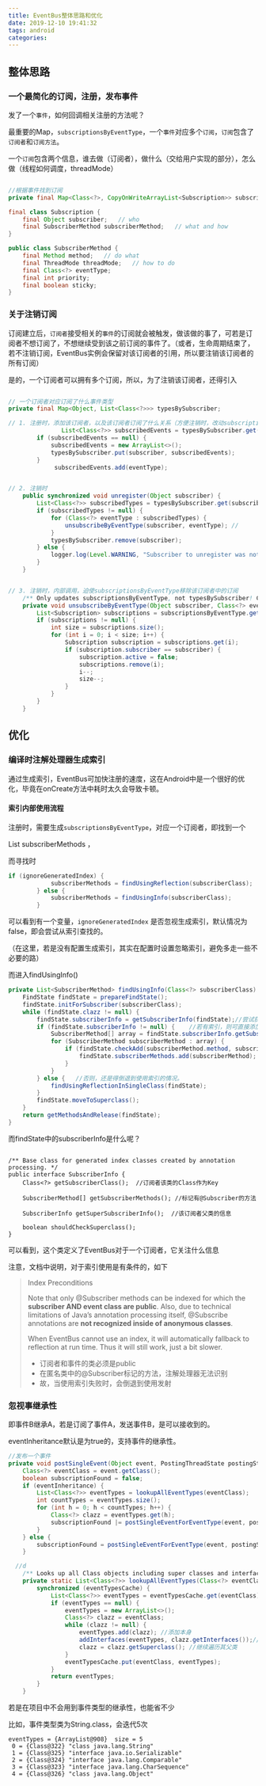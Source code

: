 ```yaml
---
title: EventBus整体思路和优化
date: 2019-12-10 19:41:32
tags: android
categories:
---
```


 ## 整体思路


 ### 一个最简化的订阅，注册，发布事件

 发了一个`事件`，如何回调相关注册的方法呢？

 最重要的Map，`subscriptionsByEventType`，一个`事件`对应多个`订阅`，`订阅`包含了`订阅者`和`订阅方法`。

 一个`订阅`包含两个信息，谁去做（订阅者），做什么（交给用户实现的部分），怎么做（线程如何调度，threadMode）

 ```java
 
 //根据事件找到订阅
 private final Map<Class<?>, CopyOnWriteArrayList<Subscription>> subscriptionsByEventType;
 
 final class Subscription {
     final Object subscriber;	// who
     final SubscriberMethod subscriberMethod;	// what and how
 }
 
 public class SubscriberMethod {
     final Method method;	// do what 
     final ThreadMode threadMode;	// how to do 
     final Class<?> eventType;
     final int priority;
     final boolean sticky;
 }
 
 ```

 

 ### 关于注销订阅

 订阅建立后，`订阅者`接受相关的`事件`的订阅就会被触发，做该做的事了，可若是订阅者不想订阅了，不想继续受到该之前订阅的事件了。（或者，生命周期结束了，若不注销订阅，EventBus实例会保留对该订阅者的引用，所以要注销该订阅者的所有订阅）

 是的，一个订阅者可以拥有多个订阅，所以，为了注销该订阅者，还得引入

 ```java
 
 // 一个订阅者对应订阅了什么事件类型
 private final Map<Object, List<Class<?>>> typesBySubscriber;
 
 // 1. 注册时，添加该订阅者，以及该订阅者订阅了什么关系（方便注销时，改动subscriptionsByEventType）
    			List<Class<?>> subscribedEvents = typesBySubscriber.get(subscriber);
         if (subscribedEvents == null) {
             subscribedEvents = new ArrayList<>();
             typesBySubscriber.put(subscriber, subscribedEvents);
         }
 			  subscribedEvents.add(eventType);
 
 
 // 2. 注销时
     public synchronized void unregister(Object subscriber) {
         List<Class<?>> subscribedTypes = typesBySubscriber.get(subscriber);
         if (subscribedTypes != null) {
             for (Class<?> eventType : subscribedTypes) {
                 unsubscribeByEventType(subscriber, eventType); //
             }
             typesBySubscriber.remove(subscriber);
         } else {
             logger.log(Level.WARNING, "Subscriber to unregister was not registered before: " + subscriber.getClass());
         }
     }
 
 
 // 3. 注销时，内部调用，迫使subscriptionsByEventType移除该订阅者中的订阅
     /** Only updates subscriptionsByEventType, not typesBySubscriber! Caller must update typesBySubscriber. */
     private void unsubscribeByEventType(Object subscriber, Class<?> eventType) {
         List<Subscription> subscriptions = subscriptionsByEventType.get(eventType);
         if (subscriptions != null) {
             int size = subscriptions.size();
             for (int i = 0; i < size; i++) {
                 Subscription subscription = subscriptions.get(i);
                 if (subscription.subscriber == subscriber) {
                     subscription.active = false;
                     subscriptions.remove(i);
                     i--;
                     size--;
                 }
             }
         }
     }
 
 
 ```

 

 ## 优化

 ### 编译时注解处理器生成索引

 通过生成索引，EventBus可加快注册的速度，这在Android中是一个很好的优化，毕竟在onCreate方法中耗时太久会导致卡顿。

 #### 索引内部使用流程

 注册时，需要生成`subscriptionsByEventType`，对应一个订阅者，即找到一个  

 List<SubscriberMethod> subscriberMethods ， 

 而寻找时

 ```java
 if (ignoreGeneratedIndex) {
             subscriberMethods = findUsingReflection(subscriberClass);
         } else {
             subscriberMethods = findUsingInfo(subscriberClass);
         }
 ```

 可以看到有一个变量，`ignoreGeneratedIndex` 是否忽视生成索引，默认情况为false，即会尝试从索引查找的。

 （在这里，若是没有配置生成索引，其实在配置时设置忽略索引，避免多走一些不必要的路）  

 而进入findUsingInfo()

 ```java
 private List<SubscriberMethod> findUsingInfo(Class<?> subscriberClass) {
     FindState findState = prepareFindState();
     findState.initForSubscriber(subscriberClass);
     while (findState.clazz != null) {
         findState.subscriberInfo = getSubscriberInfo(findState);//尝试获取索引生成信息
         if (findState.subscriberInfo != null) {	//若有索引，则可直接添加该方法了
             SubscriberMethod[] array = findState.subscriberInfo.getSubscriberMethods();
             for (SubscriberMethod subscriberMethod : array) {
                 if (findState.checkAdd(subscriberMethod.method, subscriberMethod.eventType)) {
                     findState.subscriberMethods.add(subscriberMethod);
                 }
             }
         } else {	//否则，还是得倒退到使用索引的情况。
             findUsingReflectionInSingleClass(findState);
         }
         findState.moveToSuperclass();
     }
     return getMethodsAndRelease(findState);
 } 
 
 ```

 而findState中的subscriberInfo是什么呢？

 ```
 
 /** Base class for generated index classes created by annotation processing. */
 public interface SubscriberInfo {
     Class<?> getSubscriberClass();  //订阅者该类的Class作为Key
 
     SubscriberMethod[] getSubscriberMethods(); //标记有@Subscriber的方法
 
     SubscriberInfo getSuperSubscriberInfo();  //该订阅者父类的信息
 
     boolean shouldCheckSuperclass();
 }
 
 ```

 可以看到，这个类定义了EventBus对于一个订阅者，它关注什么信息  

 

 注意，文档中说明，对于索引使用是有条件的，如下

 > Index Preconditions
 >
 > Note that only @Subscriber methods can be indexed for which the **subscriber AND event class are public**. Also, due to technical limitations of Java’s annotation processing itself, @Subscribe annotations are **not recognized inside of anonymous classes**.
 >
 > When EventBus cannot use an index, it will automatically fallback to reflection at run time. Thus it will still work, just a bit slower.
 >
 > *  订阅者和事件的类必须是public
 > * 在匿名类中的@Subscriber标记的方法，注解处理器无法识别
 > * 故，当使用索引失败时，会倒退到使用发射

 ### 忽视事继承性

 即事件B继承A，若是订阅了事件A，发送事件B，是可以接收到的。

 

 eventInheritance默认是为true的，支持事件的继承性。

 ```java
 //发布一个事件
 private void postSingleEvent(Object event, PostingThreadState postingState) throws Error {
     Class<?> eventClass = event.getClass();	
     boolean subscriptionFound = false;
     if (eventInheritance) {
         List<Class<?>> eventTypes = lookupAllEventTypes(eventClass);	//寻找所有该类型的所有父类
         int countTypes = eventTypes.size();
         for (int h = 0; h < countTypes; h++) {
             Class<?> clazz = eventTypes.get(h);
             subscriptionFound |= postSingleEventForEventType(event, postingState, clazz);
         }
     } else {
         subscriptionFound = postSingleEventForEventType(event, postingState, eventClass);
     }
 
   //d
     /** Looks up all Class objects including super classes and interfaces. Should also work for interfaces. */
     private static List<Class<?>> lookupAllEventTypes(Class<?> eventClass) {
         synchronized (eventTypesCache) {
             List<Class<?>> eventTypes = eventTypesCache.get(eventClass);
             if (eventTypes == null) {
                 eventTypes = new ArrayList<>();
                 Class<?> clazz = eventClass;
                 while (clazz != null) {
                     eventTypes.add(clazz); //添加本身
                     addInterfaces(eventTypes, clazz.getInterfaces());//添加实现的接口
                     clazz = clazz.getSuperclass();	//继续遍历其父类
                 }
                 eventTypesCache.put(eventClass, eventTypes);
             }
             return eventTypes;
         }
     }
 ```

 若是在项目中不会用到事件类型的继承性，也能省不少

 比如，事件类型类为String.class，会迭代5次

 ```
 eventTypes = {ArrayList@908}  size = 5
  0 = {Class@322} "class java.lang.String"
  1 = {Class@325} "interface java.io.Serializable"
  2 = {Class@324} "interface java.lang.Comparable"
  3 = {Class@323} "interface java.lang.CharSequence"
  4 = {Class@326} "class java.lang.Object"
 ```

 

 
